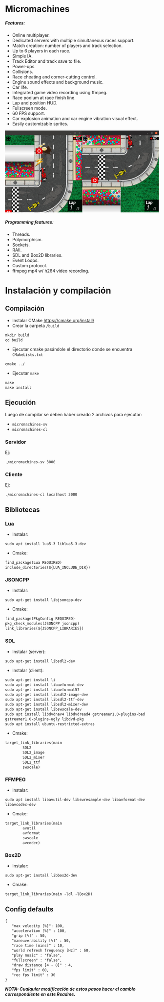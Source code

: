 # Micromachines

##### Features:
* Online multiplayer.
* Dedicated servers with multiple simultaneous races support.
* Match creation: number of players and track selection.
* Up to 6 players in each race.
* Simple IA.
* Track Editor and track save to file.
* Power-ups.
* Collisions.
* Race cheating and corner-cutting control.
* Engine sound effects and background music.
* Car life.
* Integrated game video recording using ffmpeg.
* Race podium at race finish line.
* Lap and position HUD.
* Fullscreen mode.
* 60 FPS support.
* Car explosion animation and car engine vibration visual effect.
* Easily customizable sprites.

![]()<img src="https://github.com/fedeboco/micromachines/blob/master/screenshot.jpeg?raw=true">

##### Programming features:
* Threads.
* Polymorphism.
* Sockets.
* RAII.
* SDL and Box2D libraries.
* Event Loops.
* Custom protocol.
* ffmpeg mp4 w/ h264 video recording.

# Instalación y compilación
## Compilación
- Instalar CMake https://cmake.org/install/
- Crear la carpeta `/build`
```
mkdir build
cd build
```
- Ejecutar cmake pasándole el directorio donde se encuentra `CMakeLists.txt`
```
cmake ../
```
- Ejecutar `make`
```
make
make install
```

## Ejecución
Luego de compilar se deben haber creado 2 archivos para ejecutar:
- `micromachines-sv`
- `micromachines-cl`

### Servidor
Ej:
```
./micromachines-sv 3000
```

### Cliente
Ej:
```
./micromachines-cl localhost 3000
```

## Bibliotecas
### Lua
* Instalar:
```
sudo apt install lua5.3 liblua5.3-dev
```
* Cmake:
```
find_package(Lua REQUIRED)
include_directories(${LUA_INCLUDE_DIR})

```

### JSONCPP
* Instalar:
```
sudo apt-get install libjsoncpp-dev
```
* Cmake:
```
find_package(PkgConfig REQUIRED)
pkg_check_modules(JSONCPP jsoncpp)
link_libraries(${JSONCPP_LIBRARIES})
```

### SDL
* Instalar (server):
```
sudo apt-get install libsdl2-dev
```

* Instalar (client):
```
sudo apt-get install li
sudo apt-get install libavformat-dev
sudo apt-get install libavformat57
sudo apt-get install libsdl2-image-dev
sudo apt-get install libsdl2-ttf-dev
sudo apt-get install libsdl2-mixer-dev
sudo apt-get install libswscale-dev
sudo apt install libdvdnav4 libdvdread4 gstreamer1.0-plugins-bad gstreamer1.0-plugins-ugly libdvd-pkg
sudo apt install ubuntu-restricted-extras
```

* Cmake:
```
target_link_libraries(main
        SDL2
        SDL2_image
        SDL2_mixer
        SDL2_ttf
        swscale)
```

### FFMPEG
* Instalar:
```
sudo apt install libavutil-dev libswresample-dev libavformat-dev libavcodec-dev
```

* Cmake:
```
target_link_libraries(main
        avutil
        avformat
        swscale
        avcodec)
```

### Box2D
* Instalar:
```
sudo apt-get install libbox2d-dev
```

* Cmake:
```
target_link_libraries(main -ldl -lBox2D)
```

## Config defaults
```
{
   "max velocity [%]": 100,
   "acceleration [%]" : 100,
   "grip [%]" : 50,
   "maneuverability [%]" : 50,
   "race time [mins]" : 10,
   "world refresh frequency [Hz]" : 60,
   "play music" : "false",
   "fullscreen" : "false",
   "draw distance [4 - 8]" : 4,
   "fps limit" : 60,
   "rec fps limit" : 30
}
```

***NOTA: Cualquier modificación de estos pasos hacer el cambio correspondiente en este Readme.***
